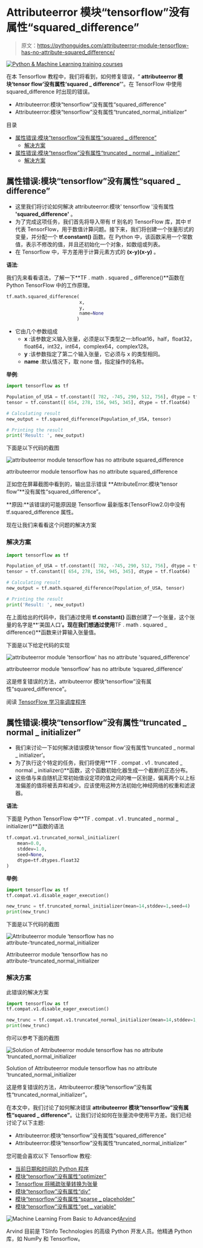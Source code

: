 # Attributeerror 模块“tensorflow”没有属性“squared_difference”

> 原文：<https://pythonguides.com/attributeerror-module-tensorflow-has-no-attribute-squared_difference/>

[![Python & Machine Learning training courses](img/49ec9c6da89a04c9f45bab643f8c765c.png)](https://sharepointsky.teachable.com/p/python-and-machine-learning-training-course)

在本 Tensorflow 教程中，我们将看到，如何修复错误，“ **attributeerror 模块‘tensor flow’没有属性‘squared _ difference’**”。在 TensorFlow 中使用 squared_difference 时出现的错误。

*   Attributeerror:模块“tensorflow”没有属性“squared_difference”
*   Attributeerror:模块“tensorflow”没有属性“truncated_normal_initializer”

目录

[](#)

*   [属性错误:模块“tensorflow”没有属性“squared _ difference”](#Attributeerror_module_tensorflow_has_no_attribute_squared_difference "Attributeerror: module ‘tensorflow’ has no attribute ‘squared_difference’")
    *   [解决方案](#Solution "Solution")
*   [属性错误:模块“tensorflow”没有属性“truncated _ normal _ initializer”](#Attributeerror_module_tensorflow_has_no_attribute_truncated_normal_initializer "Attributeerror: module ‘tensorflow’ has no attribute ‘truncated_normal_initializer’")
    *   [解决方案](#Solution-2 "Solution")

## 属性错误:模块“tensorflow”没有属性“squared _ difference”

*   这里我们将讨论如何解决 attributeerror:模块' tensorflow '没有属性 **'squared_difference'** 。
*   为了完成这项任务，我们首先将导入带有 tf 别名的 TensorFlow 库，其中 tf 代表 TensorFlow，用于数值计算问题。接下来，我们将创建一个张量形式的变量，并分配一个 **tf.constant()** 函数。在 Python 中，该函数采用一个常数值，表示不修改的值，并且还初始化一个对象，如数组或列表。
*   在 Tensorflow 中，平方差用于计算元素方式的 **(x-y)(x-y)** 。

**语法**:

我们先来看看语法，了解一下**TF . math . squared _ difference()**函数在 Python TensorFlow 中的工作原理。

```py
tf.math.squared_difference(
                           x,
                           y, 
                           name=None
                          )
```

*   它由几个参数组成
    *   **x** :该参数定义输入张量，必须是以下类型之一:bfloat16，half，float32，float64，int32，int64，complex64，complex128。
    *   **y** :该参数指定了第二个输入张量，它必须与 x 的类型相同。
    *   **name** :默认情况下，取 none 值，指定操作的名称。

**举例**:

```py
import tensorflow as tf

Population_of_USA = tf.constant([ 782, -745, 290, 512, 756], dtype = tf.float64)
tensor = tf.constant([ 654, 278, 156, 945, 345], dtype = tf.float64)

# Calculating result
new_output = tf.squared_difference(Population_of_USA, tensor)

# Printing the result
print('Result: ', new_output)
```

下面是以下代码的截图

![attributeerror module tensorflow has no attribute squared_difference](img/6d6ef7323fe5336a76db2bfe36b1d10e.png "attributeerror module tensorflow has no attribute squared difference")

attributeerror module tensorflow has no attribute squared_difference

正如您在屏幕截图中看到的，输出显示错误 **AttributeError:模块“tensor flow”**没有属性“squared_difference”。

**原因:**该错误的可能原因是 Tensorflow 最新版本(TensorFlow2.0)中没有 tf.squared_difference 属性。

现在让我们来看看这个问题的解决方案

### 解决方案

```py
import tensorflow as tf

Population_of_USA = tf.constant([ 782, -745, 290, 512, 756], dtype = tf.float64)
tensor = tf.constant([ 654, 278, 156, 945, 345], dtype = tf.float64)

# Calculating result
new_output = tf.math.squared_difference(Population_of_USA, tensor)

# Printing the result
print('Result: ', new_output)
```

在上面给出的代码中，我们通过使用 **tf.constant()** 函数创建了一个张量，这个张量的名字是**‘美国人口’**。现在我们想通过使用**TF . math . squared _ difference()**函数来计算输入张量值。

下面是以下给定代码的实现

![attributeerror module 'tensorflow' has no attribute 'squared_difference'](img/2de2a7e41e2935fd978da9a2c8c7d101.png "Solution of attributeerror module tensorflow has no attribute squared difference")

attributeerror module ‘tensorflow’ has no attribute ‘squared_difference’

这是修复错误的方法，attributeerror 模块“tensorflow”没有属性“squared_difference”。

阅读 [TensorFlow 学习率调度程序](https://pythonguides.com/tensorflow-learning-rate-scheduler/)

## 属性错误:模块“tensorflow”没有属性“truncated _ normal _ initializer”

*   我们来讨论一下如何解决错误模块‘tensor flow’没有属性‘truncated _ normal _ initializer’。
*   为了执行这个特定的任务，我们将使用**TF . compat . v1 . truncated _ normal _ initializer()**函数，这个函数初始化器生成一个截断的正态分布。
*   这些值与来自随机正常初始值设定项的值之间的唯一区别是，偏离两个以上标准偏差的值将被丢弃和减少。应该使用这种方法初始化神经网络的权重和滤波器。

**语法**:

下面是 Python TensorFlow 中**TF . compat . v1 . truncated _ normal _ initializer()**函数的语法

```py
tf.compat.v1.truncated_normal_initializer(
    mean=0.0,
    stddev=1.0,
    seed=None,
    dtype=tf.dtypes.float32
)
```

**举例**:

```py
import tensorflow as tf
tf.compat.v1.disable_eager_execution()

new_trunc = tf.truncated_normal_initializer(mean=14,stddev=1,seed=4)
print(new_trunc)
```

下面是以下代码的截图

![Attributeerror module ‘tensorflow has no attribute-‘truncated_normal_initializer](img/94c5c5bb1c6ce4a97b3bfa3233ba9365.png "Attributeerror module ‘tensorflow has no attribute ‘truncated normal initializer")

Attributeerror module ‘tensorflow has no attribute-‘truncated_normal_initializer

### 解决方案

此错误的解决方案

```py
import tensorflow as tf
tf.compat.v1.disable_eager_execution()

new_trunc = tf.compat.v1.truncated_normal_initializer(mean=14,stddev=1,seed=4)
print(new_trunc)
```

你可以参考下面的截图

![Solution of Attributeerror module tensorflow has no attribute ‘truncated_normal_initializer](img/deee038eeb91de3e92a1b4c49de6a1ee.png "Solution of Attributeerror module ‘tensorflow has no attribute ‘truncated normal initializer")

Solution of Attributeerror module tensorflow has no attribute ‘truncated_normal_initializer

这是修复错误的方法，Attributeerror:模块“tensorflow”没有属性“truncated_normal_initializer”。

在本文中，我们讨论了如何解决错误 **attributeerror 模块“tensorflow”没有属性“squared _ difference”**。让我们讨论如何在张量流中使用平方差。我们已经讨论了以下主题:

*   Attributeerror:模块“tensorflow”没有属性“squared_difference”
*   Attributeerror:模块“tensorflow”没有属性“truncated_normal_initializer”

您可能会喜欢以下 Tensorflow 教程:

*   [当前日期和时间的 Python 程序](https://pythonguides.com/python-program-for-current-date-and-time/)
*   [模块“tensorflow”没有属性“optimizer”](https://pythonguides.com/module-tensorflow-has-no-attribute-optimizers/)
*   [Tensorflow 将稀疏张量转换为张量](https://pythonguides.com/tensorflow-convert-sparse-tensor-to-tensor/)
*   [模块“tensorflow”没有属性“div”](https://pythonguides.com/module-tensorflow-has-no-attribute-div/)
*   [模块“tensorflow”没有属性“sparse _ placeholder”](https://pythonguides.com/module-tensorflow-has-no-attribute-sparse_placeholder/)
*   [模块“tensorflow”没有属性“get _ variable”](https://pythonguides.com/module-tensorflow-has-no-attribute-get_variable/)

![Machine Learning From Basic to Advanced](img/0100ae91cd5a23f9c15325e675241c25.png "Arvind scaled")[Arvind](https://pythonguides.com/author/arvind/)

Arvind 目前是 TSInfo Technologies 的高级 Python 开发人员。他精通 Python 库，如 NumPy 和 Tensorflow。